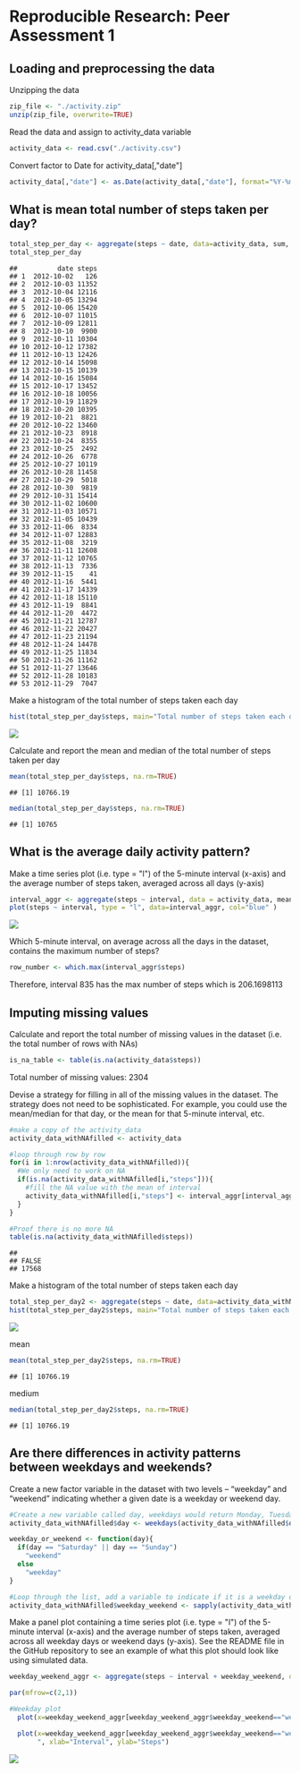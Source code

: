 # Reproducible Research: Peer Assessment 1


## Loading and preprocessing the data

Unzipping the data 

```r
zip_file <- "./activity.zip"
unzip(zip_file, overwrite=TRUE)
```

Read the data and assign to activity_data variable

```r
activity_data <- read.csv("./activity.csv")
```

Convert factor to Date for activity_data[,"date"]

```r
activity_data[,"date"] <- as.Date(activity_data[,"date"], format="%Y-%m-%d")
```

## What is mean total number of steps taken per day?

```r
total_step_per_day <- aggregate(steps ~ date, data=activity_data, sum, na.rm=TRUE)
total_step_per_day
```

```
##          date steps
## 1  2012-10-02   126
## 2  2012-10-03 11352
## 3  2012-10-04 12116
## 4  2012-10-05 13294
## 5  2012-10-06 15420
## 6  2012-10-07 11015
## 7  2012-10-09 12811
## 8  2012-10-10  9900
## 9  2012-10-11 10304
## 10 2012-10-12 17382
## 11 2012-10-13 12426
## 12 2012-10-14 15098
## 13 2012-10-15 10139
## 14 2012-10-16 15084
## 15 2012-10-17 13452
## 16 2012-10-18 10056
## 17 2012-10-19 11829
## 18 2012-10-20 10395
## 19 2012-10-21  8821
## 20 2012-10-22 13460
## 21 2012-10-23  8918
## 22 2012-10-24  8355
## 23 2012-10-25  2492
## 24 2012-10-26  6778
## 25 2012-10-27 10119
## 26 2012-10-28 11458
## 27 2012-10-29  5018
## 28 2012-10-30  9819
## 29 2012-10-31 15414
## 30 2012-11-02 10600
## 31 2012-11-03 10571
## 32 2012-11-05 10439
## 33 2012-11-06  8334
## 34 2012-11-07 12883
## 35 2012-11-08  3219
## 36 2012-11-11 12608
## 37 2012-11-12 10765
## 38 2012-11-13  7336
## 39 2012-11-15    41
## 40 2012-11-16  5441
## 41 2012-11-17 14339
## 42 2012-11-18 15110
## 43 2012-11-19  8841
## 44 2012-11-20  4472
## 45 2012-11-21 12787
## 46 2012-11-22 20427
## 47 2012-11-23 21194
## 48 2012-11-24 14478
## 49 2012-11-25 11834
## 50 2012-11-26 11162
## 51 2012-11-27 13646
## 52 2012-11-28 10183
## 53 2012-11-29  7047
```

Make a histogram of the total number of steps taken each day


```r
hist(total_step_per_day$steps, main="Total number of steps taken each day", col="blue" )
```

![](PA1_template_files/figure-html/unnamed-chunk-5-1.png) 


Calculate and report the mean and median of the total number of steps taken per day

```r
mean(total_step_per_day$steps, na.rm=TRUE)
```

```
## [1] 10766.19
```


```r
median(total_step_per_day$steps, na.rm=TRUE)
```

```
## [1] 10765
```

## What is the average daily activity pattern?

Make a time series plot (i.e. type = "l") of the 5-minute interval (x-axis) and the average number of steps taken, averaged across all days (y-axis)


```r
interval_aggr <- aggregate(steps ~ interval, data = activity_data, mean, na.rm=TRUE)
plot(steps ~ interval, type = "l", data=interval_aggr, col="blue" )
```

![](PA1_template_files/figure-html/unnamed-chunk-8-1.png) 


Which 5-minute interval, on average across all the days in the dataset, contains the maximum number of steps?


```r
row_number <- which.max(interval_aggr$steps)
```

Therefore, interval 835 has the max number of steps which is 206.1698113


## Imputing missing values

Calculate and report the total number of missing values in the dataset (i.e. the total number of rows with NAs)

```r
is_na_table <- table(is.na(activity_data$steps))
```
Total number of missing values: 2304


Devise a strategy for filling in all of the missing values in the dataset. The strategy does not need to be sophisticated. For example, you could use the mean/median for that day, or the mean for that 5-minute interval, etc.


```r
#make a copy of the activity_data
activity_data_withNAfilled <- activity_data 

#loop through row by row
for(i in 1:nrow(activity_data_withNAfilled)){
  #We only need to work on NA 
  if(is.na(activity_data_withNAfilled[i,"steps"])){
    #fill the NA value with the mean of interval 
    activity_data_withNAfilled[i,"steps"] <- interval_aggr[interval_aggr$interval==activity_data_withNAfilled[i,"interval"],"steps"]
  }
}

#Proof there is no more NA
table(is.na(activity_data_withNAfilled$steps))
```

```
## 
## FALSE 
## 17568
```

Make a histogram of the total number of steps taken each day 

```r
total_step_per_day2 <- aggregate(steps ~ date, data=activity_data_withNAfilled, sum, na.rm=TRUE)
hist(total_step_per_day2$steps, main="Total number of steps taken each day ", col="red" )
```

![](PA1_template_files/figure-html/unnamed-chunk-12-1.png) 

mean

```r
mean(total_step_per_day2$steps, na.rm=TRUE)
```

```
## [1] 10766.19
```

medium

```r
median(total_step_per_day2$steps, na.rm=TRUE)
```

```
## [1] 10766.19
```


## Are there differences in activity patterns between weekdays and weekends?


Create a new factor variable in the dataset with two levels – “weekday” and “weekend” indicating whether a given date is a weekday or weekend day.


```r
#Create a new variable called day, weekdays would return Monday, Tuesday.... 
activity_data_withNAfilled$day <- weekdays(activity_data_withNAfilled$date)

weekday_or_weekend <- function(day){
  if(day == "Saturday" || day == "Sunday")
    "weekend"
  else
    "weekday"
}  

#Loop through the list, add a variable to indicate if it is a weekday or not
activity_data_withNAfilled$weekday_weekend <- sapply(activity_data_withNAfilled$day, weekday_or_weekend)
```


Make a panel plot containing a time series plot (i.e. type = "l") of the 5-minute interval (x-axis) and the average number of steps taken, averaged across all weekday days or weekend days (y-axis). See the README file in the GitHub repository to see an example of what this plot should look like using simulated data.


```r
weekday_weekend_aggr <- aggregate(steps ~ interval + weekday_weekend, data=activity_data_withNAfilled,mean)

par(mfrow=c(2,1))

#Weekday plot
  plot(x=weekday_weekend_aggr[weekday_weekend_aggr$weekday_weekend=="weekday",]$interval, y = weekday_weekend_aggr[weekday_weekend_aggr$weekday_weekend=="weekday",]$steps, type="l", main="Weekday", xlab="Interval", ylab="Steps")

  plot(x=weekday_weekend_aggr[weekday_weekend_aggr$weekday_weekend=="weekend",]$interval, y = weekday_weekend_aggr[weekday_weekend_aggr$weekday_weekend=="weekend",]$steps, type="l", main="Weekend
       ", xlab="Interval", ylab="Steps")
```

![](PA1_template_files/figure-html/unnamed-chunk-16-1.png) 
